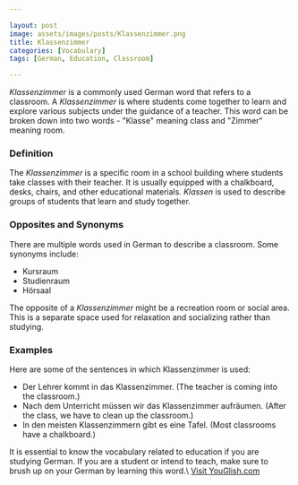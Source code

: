 ```yaml
---

layout: post
image: assets/images/posts/Klassenzimmer.png
title: Klassenzimmer
categories: [Vocabulary]
tags: [German, Education, Classroom]

---
```


*Klassenzimmer* is a commonly used German word that refers to a classroom. A *Klassenzimmer* is where students come together to learn and explore various subjects under the guidance of a teacher. This word can be broken down into two words - "Klasse" meaning class and "Zimmer" meaning room.

### Definition
The *Klassenzimmer* is a specific room in a school building where students take classes with their teacher. It is usually equipped with a chalkboard, desks, chairs, and other educational materials. *Klassen* is used to describe groups of students that learn and study together.

### Opposites and Synonyms
There are multiple words used in German to describe a classroom. Some synonyms include:
- Kursraum
- Studienraum
- Hörsaal

The opposite of a *Klassenzimmer* might be a recreation room or social area. This is a separate space used for relaxation and socializing rather than studying.

### Examples
Here are some of the sentences in which Klassenzimmer is used:
- Der Lehrer kommt in das Klassenzimmer. (The teacher is coming into the classroom.)
- Nach dem Unterricht müssen wir das Klassenzimmer aufräumen. (After the class, we have to clean up the classroom.)
- In den meisten Klassenzimmern gibt es eine Tafel. (Most classrooms have a chalkboard.)

It is essential to know the vocabulary related to education if you are studying German. If you are a student or intend to teach, make sure to brush up on your German by learning this word.\ <a id="yg-widget-0" class="youglish-widget" data-query="Klassenzimmer" data-lang="german" data-components="8412" data-auto-start="0" data-bkg-color="theme_light" data-title="How%20to%20pronounce%20Klassenzimmer%20in%20German"  rel="nofollow" href="https://youglish.com">Visit YouGlish.com</a><script async src="https://youglish.com/public/emb/widget.js" charset="utf-8"></script>